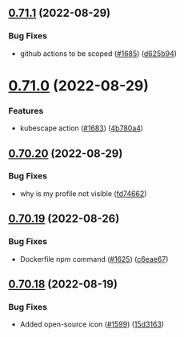 ## [0.71.1](https://github.com/EddieHubCommunity/LinkFree/compare/v0.71.0...v0.71.1) (2022-08-29)


### Bug Fixes

* github actions to be scoped ([#1685](https://github.com/EddieHubCommunity/LinkFree/issues/1685)) ([d625b94](https://github.com/EddieHubCommunity/LinkFree/commit/d625b94ef94367caaf6c578acb4c9eb6df4e5978))



# [0.71.0](https://github.com/EddieHubCommunity/LinkFree/compare/v0.70.20...v0.71.0) (2022-08-29)


### Features

* kubescape action ([#1683](https://github.com/EddieHubCommunity/LinkFree/issues/1683)) ([4b780a4](https://github.com/EddieHubCommunity/LinkFree/commit/4b780a460e55452d4c53ca1bce37e7241b32bc91))



## [0.70.20](https://github.com/EddieHubCommunity/LinkFree/compare/v0.70.19...v0.70.20) (2022-08-29)


### Bug Fixes

* why is my profile not visible ([fd74662](https://github.com/EddieHubCommunity/LinkFree/commit/fd74662222fefcc7d5bcdd9c9e7b515eea1152aa))



## [0.70.19](https://github.com/EddieHubCommunity/LinkFree/compare/v0.70.18...v0.70.19) (2022-08-26)


### Bug Fixes

* Dockerfile npm command ([#1625](https://github.com/EddieHubCommunity/LinkFree/issues/1625)) ([c6eae67](https://github.com/EddieHubCommunity/LinkFree/commit/c6eae67f79813ae567b10c35071d3749423f2378))



## [0.70.18](https://github.com/EddieHubCommunity/LinkFree/compare/v0.70.17...v0.70.18) (2022-08-19)


### Bug Fixes

* Added open-source icon ([#1599](https://github.com/EddieHubCommunity/LinkFree/issues/1599)) ([15d3163](https://github.com/EddieHubCommunity/LinkFree/commit/15d31634849647977280f3959c89180d2e2ba4ab))



